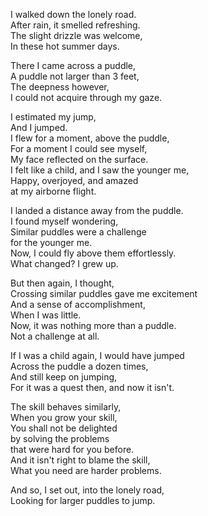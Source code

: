 I walked down the lonely road.  
After rain, it smelled refreshing.  
The slight drizzle was welcome,  
In these hot summer days.

There I came across a puddle,  
A puddle not larger than 3 feet,  
The deepness however,  
I could not acquire through my gaze.

I estimated my jump,  
And I jumped.  
I flew for a moment, above the puddle,  
For a moment I could see myself,  
My face reflected on the surface.  
I felt like a child, and I saw the younger me,  
Happy, overjoyed, and amazed  
at my airborne flight.

I landed a distance away from the puddle.  
I found myself wondering,  
Similar puddles were a challenge  
for the younger me.  
Now, I could fly above them effortlessly.  
What changed? I grew up.

But then again, I thought,  
Crossing similar puddles gave me excitement  
And a sense of accomplishment,  
When I was little.  
Now, it was nothing more than a puddle.  
Not a challenge at all.

If I was a child again, I would have jumped  
Across the puddle a dozen times,  
And still keep on jumping,  
For it was a quest then, and now it isn't.

The skill behaves similarly,  
When you grow your skill,  
You shall not be delighted  
by solving the problems  
that were hard for you before.  
And it isn't right to blame the skill,  
What you need are harder problems.

And so, I set out, into the lonely road,  
Looking for larger puddles to jump.
